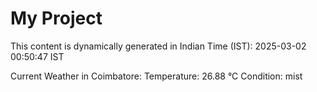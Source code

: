# My Project

This content is dynamically generated in Indian Time (IST): 2025-03-02 00:50:47 IST


Current Weather in Coimbatore:
Temperature: 26.88 °C
Condition: mist
